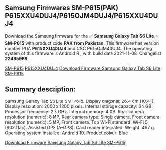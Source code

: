 <h2>Samsung Firmwares SM-P615(PAK) P615XXU4DUJ4/P615OJM4DUJ4/P615XXU4DUJ4</h2>
Download the Samsung firmware for the ✅ <strong>Samsung Galaxy Tab S6 Lite </strong> ⭐ <strong>SM-P615</strong> with product code <strong>PAK</strong> <strong> from Pakistan</strong>. This firmware has version number PDA <strong>P615XXU4DUJ4</strong> and CSC P615OJM4DUJ4. The operating system of this firmware is Android R , with build date 2021-11-08. Changelist <strong>22495969</strong>.


[SM-P615](https://samfirm.shop/samsung/model/SM-P615)
[P615XXU4DUJ4](https://samfirm.shop/samsung/pda/P615XXU4DUJ4)
[Download Firmware Samsung Galaxy Tab S6 Lite SM-P615](https://samfirm.shop/samsung/firmware/472817)
<h2>Summary description:</h2>
<p>Samsung Galaxy Tab S6 Lite SM-P615. Display diagonal: 26.4 cm (10.4"), Display resolution: 2000 x 1200 pixels. Internal storage capacity: 64 GB. Processor frequency: 2.3 GHz. Internal memory: 4 GB. Rear camera resolution (numeric): 8 MP, Rear camera type: Single camera, Front camera resolution (numeric): 5 MP, Front camera. Top Wi-Fi standard: Wi-Fi 5 (802.11ac). Assisted GPS (A-GPS). Card reader integrated. Weight: 467 g. Operating system installed: Android 10. Product colour: Blue</p>


[Download Firmware Samsung Galaxy Tab S6 Lite SM-P615](https://samfirm.shop/samsung/firmware/472817)
